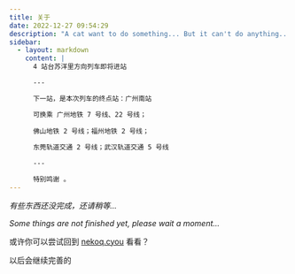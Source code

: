 ```yaml
---
title: 关于
date: 2022-12-27 09:54:29
description: "A cat want to do something... But it can't do anything..."
sidebar:
  - layout: markdown
    content: |
      4 站台苏洋里方向列车即将进站

      ---

      下一站，是本次列车的终点站：广州南站

      可换乘 广州地铁 7 号线、22 号线；
      
      佛山地铁 2 号线；福州地铁 2 号线；
      
      东莞轨道交通 2 号线；武汉轨道交通 5 号线

      ---

      特别鸣谢 。
---
```


*有些东西还没完成，还请稍等...*

*Some things are not finished yet, please wait a moment...*

或许你可以尝试回到 [nekoq.cyou](https://nekoq.cyou/) 看看？

以后会继续完善的
